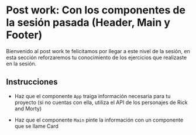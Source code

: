 # Post work: Con los componentes de la sesión pasada (Header, Main y Footer)


Bienvenido al post work te felicitamos por llegar a este nivel de la sesión, en
esta sección reforzaremos tu conocimiento de los ejercicios que realizaste en la
sesión.

## Instrucciones

- Haz que el componente `App` traiga información necesaria para tu proyecto (si no cuentas con ella, utiliza  el API de los personajes de Rick and Morty)

- Haz que el componente `Main` pinte la información con un componente que se
  llame Card

